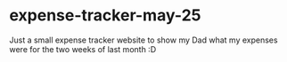 # expense-tracker-may-25
Just a small expense tracker website to show my Dad what my expenses were for the two weeks of last month :D
